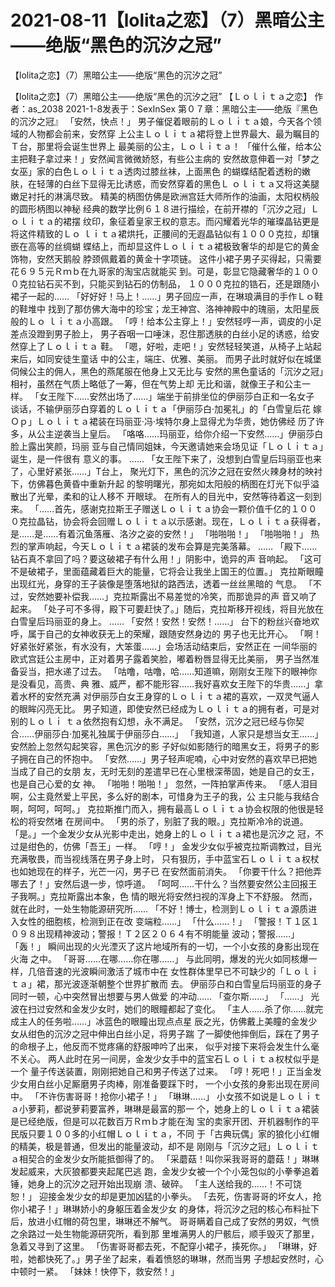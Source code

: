 # 2021-08-11【lolita之恋】（7）黑暗公主——绝版“黑色的沉汐之冠”



【lolita之恋】（7）黑暗公主——绝版“黑色的沉汐之冠”



【lolita之恋】（7）黑暗公主——绝版“黑色的沉汐之冠”
【Ｌｏｌｉｔａ之恋】
作者：as_2038 2021-1-8发表于：SexInSex
第０７章：黑暗公主——绝版『黑色的沉汐之冠』
「安然，快点！」
男子催促着眼前的Ｌｏｌｉｔａ娘，今天各个领域的人物都会前来，安然穿 上公主Ｌｏｌｉｔａ裙将登上世界最大、最为瞩目的Ｔ台，那里将会诞生世界上 最美丽的公主，Ｌｏｌｉｔａ！
「催什么催，给本公主把鞋子拿过来！」安然闻言微微娇怒，有些公主病的 安然故意伸着一对「梦之女巫」家的白色Ｌｏｌｉｔａ透肉过膝丝袜，上面黑色 的蝴蝶结配着透粉的嫩肤，在轻薄的白丝下显得无比诱惑，而安然穿着的黑色Ｌ ｏｌｉｔａ又将这美腿嫩足衬托的淋漓尽致。
精美的柄图仿佛是欧洲宫廷大师所作的油画，太阳权柄般的圆形柄图以神秘 经典的数学比例６１８进行描绘，在前开襟的「沉汐之冠」Ｌｏｌｉｔａ的裙摆 纹印，象征着皇家王权的意志。而闪耀着光华的璀璨晶钻更是将这件精致的Ｌｏ ｌｉｔａ裙烘托，正腰间的无遐晶钻似有１０００克拉，却镶嵌在高等的丝绸蝴 蝶结上，而却显这件Ｌｏｌｉｔａ裙极致奢华的却是它的黄金饰物，安然天鹅般 脖颈佩戴着的黄金十字项链。
这件小裙子男子买得起，只需要花６９５元Ｒｍｂ在九哥家的淘宝店就能买 到。可是，彰显它隐藏奢华的１０００克拉钻石买不到，只能买到钻石的仿制品， １０００克拉的锆石，还是跟随小裙子一起的……
「好好好！马上！……」男子回应一声，在琳琅满目的手作Ｌｏ鞋的鞋堆中 找到了那仿佛大海中的珍宝；龙王神宫、洛神神殿中的瑰丽，太阳星辰般的Ｌｏ ｌｉｔａ小高跟。
「哼！给本公主穿上！」安然轻哼一声，调皮的小足差点没蹬到男子脸上， 男子吞咽一口唾沫，忍住那透肤的白丝小足的诱惑，给安然穿上了Ｌｏｌｉｔａ 鞋。
「嗯，好啦，走吧！」安然轻轻笑道，从椅子上站起来后，如同安徒生童话 中的公主，端庄、优雅、美丽。
而男子此时就好似在城堡伺候公主的佣人，黑色的燕尾服在他身上又无比与 安然的黑色童话的「沉汐之冠」相衬，虽然在气质上略低了一筹，但在气势上却 无比和谐，就像王子和公主一样。
「女王陛下……安然出场了……」端坐于前排坐位的伊丽莎白正和一名女子 谈话，不输伊丽莎白穿着的Ｌｏｌｉｔａ「伊丽莎白·加冕礼」的「白雪皇后花 嫁Ｏｐ」Ｌｏｌｉｔａ裙装在玛丽亚·冯·埃特尔身上显得尤为华贵，她仿佛经 历了许多，从公主逆袭当上皇后。
「咯咯……玛丽亚，给你介绍一下安然……」伊丽莎白脸上露出笑颜，玛丽 亚与自己情同姐妹，今天邀请她来会场见证「Ｌｏｌｉｔａ」诞生，是一件很有 意义的事。
……
「女王陛下来了，没想到白雪皇后玛丽亚也来了，心里好紧张……」T台上， 聚光灯下，黑色的沉汐之冠在安然火辣身材的映衬下，仿佛暮色黄昏中重新升起 的黎明曙光，那宛如太阳般的柄图在灯光下似乎溢散出了光晕，柔和的让人移不 开眼球。
在所有人的目光中，安然等待着这一刻到来。
「……首先，感谢克拉斯王子赠送Ｌｏｌｉｔａ协会一颗价值千亿的１００ ０克拉晶钻，协会将会回赠Ｌｏｌｉｔａ以示感谢。现在，Ｌｏｌｉｔａ获得者， 是……是……有着沉鱼落雁、洛汐之姿的安然！」
「啪啪啪！」
「啪啪啪！」
热烈的掌声响起，今天Ｌｏｌｉｔａ裙装的发布会算是完美落幕。
……
「殿下……钻石真不拿回了吗？要这破裙子有什么用！」阴影中，诡异的声 音响起。
「这可不是破裙子，里面蕴藏着巨大的能量，它将会让我坐上国王的位置。」 克拉斯眼瞳出现红光，身穿的王子装像是堕落地狱的路西法，透着一丝丝黑暗的 气息。
「不过，安然她要补偿我……」克拉斯露出不易差觉的冷笑，而那诡异的声 音又响了起来。
「处子可不多得，殿下可要赶快了。」随后，克拉斯移开视线，将目光放在 白雪皇后玛丽亚的身上。
……
「安然！安然！安然！……」
台下的粉丝兴奋地欢呼，属于自己的女神收获无上的荣耀，跟随安然身边的 男子也无比开心。
「啊！好紧张好紧张，有水没有，大笨蛋……」会场活动结束后，安然正在 一间华丽的欧式宫廷公主房中，正对着男子露着笑脸，嘟着粉唇显得无比美丽， 男子当然准备妥当，把水递了过去。
「咕噜，咕噜，哈……知道嘛，刚刚女王陛下的眼神你是没看见，高贵、典 雅、威严，都不能形容……我好喜欢女王陛下的华贵……」拿着水杯的安然充满 对伊丽莎白女王身穿的Ｌｏｌｉｔａ裙的喜欢，一双灵气逼人的眼眸闪亮无比。
男子知道，即使安然已经成为Ｌｏｌｉｔａ的拥有者，可是对别的Ｌｏｌｉ ｔａ依然抱有幻想，永不满足。
「安然，沉汐之冠已经与你契合……伊丽莎白·加冕礼独属于伊丽莎白……」
「我知道，人家只是想当女王……」安然脸上忽然勾起笑容，黑色沉汐的影 子好似如影随行的暗黑女王，将男子的影子拥在自己的怀抱中。
「安然……」男子轻声呢喃，心中对安然的喜欢早已把她当成了自己的女朋 友，无时无刻的差遣早已在心里根深蒂固，她是自己的女王，也是自己心爱的女 神。
「啪啪！啪啪！」
忽然，一阵拍掌声传来。
「感人泪目啊，公主竟然爱上平民，多么好的剧本，可惜身为王子的我，公 主只能与我结合啊，呵呵，呵呵。」
克拉斯推门而入，拥有最高Ｌｏｌｉｔａ协会权限的他很是轻松的将安然堵 在房间中。
「男的杀了，别脏了我的眼。」克拉斯冷冷的说道。
「是。」一个金发少女从光影中走出，她身上的Ｌｏｌｉｔａ裙也是沉汐之 冠，不过是绀色的，仿佛「吾王」一样。
「哼！」
金发少女似乎被克拉斯调教过，目光充满敬畏，而当视线落在男子身上时， 只有狠历，手中蓝宝石Ｌｏｌｉｔａ权杖也如她现在的样子，光芒一闪，男子已 在安然面前消失。
「你要干什么？把他弄哪去了！」安然后退一步，惊呼道。
「呵呵……干什么？当然要安然公主回报王子我啊。」克拉斯露出本象，色 情的眼光将安然扫视的浑身上下不舒服。
然而，就在此时，一处生物能源研究所……
「不好！博士，检测到Ｌｏｌｉｔａ源质进入女性的细胞核，检测到正在改 变端粒……」
「什么……！」
「警报！Ｔ１区１０９８出现精神波动；警报！Ｔ２区２０６４有不明能量 波动；警报……」
「轰！」
瞬间出现的火光湮灭了这片地域所有的一切，一个小女孩的身影出现在火海 之中。
「哥哥……在哪……你在哪……」
与此同明，爆发的光火如同核爆一样，几倍音速的光波瞬间激活了城市中在 女性群体里早已不可缺少的「Ｌｏｌｉｔａ」裙，那光波逐渐朝整个世界扩散而 去。
伊丽莎白和白雪皇后玛丽亚的身子同时一顿，心中突然冒出想要与男人做爱 的冲动……
「查尔斯……」
「……」
光波在扫过安然和金发少女时，她们的眼瞳都起了变化。
「主人……杀了你……就完成主人的任务啦……」冰蓝色的眼瞳出现点点星 辰之光，仿佛戴上美瞳的金发少女从绀色的沉汐之冠中伸出白丝小足，将男子踹 了一脚使他摔倒后，踩在了男子的命根子上，他反而不觉疼痛的舒服呻吟了出来， 似乎对接下来将会发生什么毫不关心。
两人此时在另一间房，金发少女手中的蓝宝石Ｌｏｌｉｔａ权杖似乎是一个 量子传送装置，刚刚把她自己和男子传送了过来。
「哼！死吧！」正当金发少女用白丝小足厮磨男子肉棒，刚准备要踩下时， 一个小女孩的身影出现在房间中。
「不许伤害哥哥！抢你小裙子！」
「琳琳……」
小女孩不如说是Ｌｏｌｉｔａ小萝莉，都说萝莉要富养，琳琳是最富的那一 个，她身上的Ｌｏｌｉｔａ裙装是已经绝版，但是可以花数百万Ｒｍｂ才能在淘 宝的卖家开团、开机器制作的平民版只要１００多的小红帽Ｌｏｌｉｔａ，不同 于「古典玩偶」家的狼化小红帽的精美，极是普通，但发出的能量波动，却不是 刚刚与「沉汐之冠」Ｌｏｌｉｔａ相契合的金发少女所能抵御得了的。
「采蘑菇！叫你采我哥哥的蘑菇！」琳琳发起威来，大灰狼都要夹起尾巴逃 跑，金发少女被一个个小笼包似的小拳拳追着锤，她身上的沉汐之冠开始出现崩 溃、破碎。
「主人送给我的……！不可饶恕！」
迎接金发少女的却是更加凶猛的小拳头。
「去死，伤害哥哥的坏女人，抢你小裙子！」琳琳娇小的身躯压着金发少女 的身体，将沉汐之冠的核心布料扯下后，放进小红帽的荷包里，琳琳还不解气。
哥哥瞒着自己成了安然的男奴，气愤之余路过一处生物能源研究所，看到那 里堆满男人的尸骸后，顺手毁灭了那里，急着又寻到了这里。
「伤害哥哥都去死，不配穿小裙子，揍死你。」
「琳琳，好啦，她都快死了。」男子坐了起来，看着愤怒的琳琳，然而当男 子想起安然时，心中顿时一紧。
「妹妹！快停下，救安然！」



